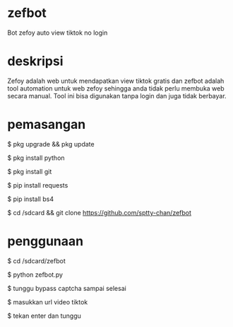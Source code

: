 # zefbot
Bot zefoy auto view tiktok no login
# deskripsi
Zefoy adalah web untuk mendapatkan view tiktok gratis dan zefbot adalah tool automation untuk web zefoy sehingga anda tidak perlu membuka web secara manual. Tool ini bisa digunakan tanpa login dan juga tidak berbayar.
# pemasangan
$ pkg upgrade && pkg update

$ pkg install python

$ pkg install git

$ pip install requests

$ pip install bs4

$ cd /sdcard && git clone https://github.com/sptty-chan/zefbot
# penggunaan
$ cd /sdcard/zefbot

$ python zefbot.py

$ tunggu bypass captcha sampai selesai

$ masukkan url video tiktok

$ tekan enter dan tunggu
